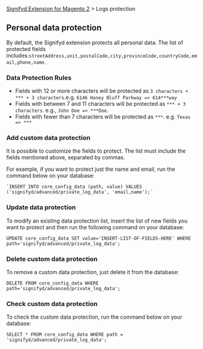 [Signifyd Extension for Magento 2](../README.md) > Logs protection

## Personal data protection

By default, the Signifyd extension protects all personal data. The list of protected fields includes:`streetAddress,unit,postalCode,city,provinceCode,countryCode,email,phone,name`.

### Data Protection Rules

* Fields with 12 or more characters will be protected as `3 characters + *** + 3 characters`.e.g. `6146 Honey Bluff Parkway => 614***way`
* Fields with between 7 and 11 characters will be protected as `*** + 3 characters`. e.g., `John Doe => ***Doe`.
* Fields with fewer than 7 characters will be protected as `***`. e.g. `Texas => ***`

### Add custom data protection

It is possible to customize the fields to protect. The list must include the fields mentioned above, separated by commas.

For example, if you want to protect just the name and email, run the command below on your database:

```
`INSERT INTO core_config_data (path, value) VALUES ('signifyd/advanced/private_log_data', 'email,name');`
```
### Update data protection

To modify an existing data protection list, insert the list of new fields you want to protect and then run the following command on your database:

```
UPDATE core_config_data SET value='INSERT-LIST-OF-FIELDS-HERE' WHERE path='signifyd/advanced/private_log_data';
```
### Delete custom data protection

To remove a custom data protection, just delete it from the database:

```
DELETE FROM core_config_data WHERE path='signifyd/advanced/private_log_data';
```

### Check custom data protection

To check the custom data protection, run the command below on your database:

```
SELECT * FROM core_config_data WHERE path = 'signifyd/advanced/private_log_data';
